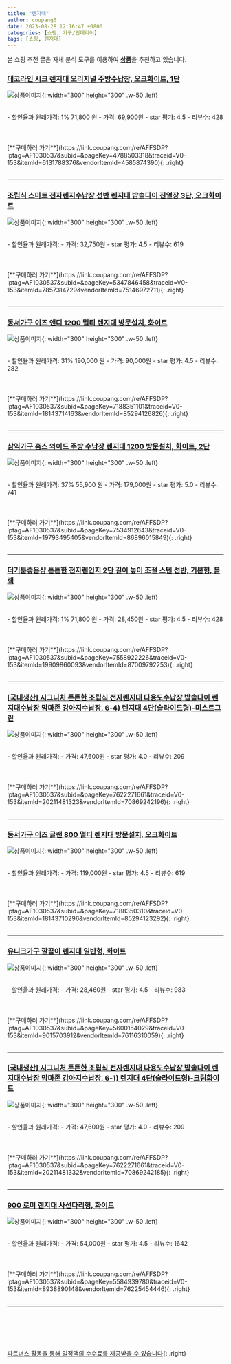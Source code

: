 ```yaml
---
title: "렌지대"
author: coupang6
date: 2023-08-28 12:16:47 +0800
categories: [쇼핑, 가구/인테리어]
tags: [쇼핑, 렌지대]
---
```


본 쇼핑 추천 글은 자체 분석 도구를 이용하여 [**상품**](https://link.coupang.com/a/bao1ui)을 추천하고 있습니다.

### [데코라인 시크 렌지대 오리지널 주방수납장, 오크화이트, 1단](https://link.coupang.com/re/AFFSDP?lptag=AF1030537&subid=&pageKey=4788503318&traceid=V0-153&itemId=6131788376&vendorItemId=4585874390)

![상품이미지](https://thumbnail6.coupangcdn.com/thumbnails/remote/230x230ex/image/vendor_inventory/5d76/1239df7d525a7137f7563f0ac14711ad711364c3243c048351b1a432e494.jpg){: width="300" height="300" .w-50 .left}


<br>
- 할인율과 원래가격: 1%  71,800   원
- 가격: 69,900원
- star 평가: 4.5
- 리뷰수: 428
<br>
<br>
<br>
<br>
[**구매하러 가기**](https://link.coupang.com/re/AFFSDP?lptag=AF1030537&subid=&pageKey=4788503318&traceid=V0-153&itemId=6131788376&vendorItemId=4585874390){: .right}
<br>
<br>

---

### [조립식 스마트 전자렌지수납장 선반 렌지대 밥솥다이 진열장 3단, 오크화이트](https://link.coupang.com/re/AFFSDP?lptag=AF1030537&subid=&pageKey=5347846458&traceid=V0-153&itemId=7857314729&vendorItemId=75146972711)

![상품이미지](https://thumbnail7.coupangcdn.com/thumbnails/remote/230x230ex/image/retail/images/2366213266604199-4d9dbdd5-0adb-43de-b001-ff796439e2c6.jpg){: width="300" height="300" .w-50 .left}


<br>
- 할인율과 원래가격: 
- 가격: 32,750원
- star 평가: 4.5
- 리뷰수: 619
<br>
<br>
<br>
<br>
[**구매하러 가기**](https://link.coupang.com/re/AFFSDP?lptag=AF1030537&subid=&pageKey=5347846458&traceid=V0-153&itemId=7857314729&vendorItemId=75146972711){: .right}
<br>
<br>

---

### [동서가구 이즈 앤디 1200 멀티 렌지대 방문설치, 화이트](https://link.coupang.com/re/AFFSDP?lptag=AF1030537&subid=&pageKey=7188351101&traceid=V0-153&itemId=18143714163&vendorItemId=85294126826)

![상품이미지](https://thumbnail7.coupangcdn.com/thumbnails/remote/230x230ex/image/rs_quotation_api/mqu5ndrk/7688fe65cd7840b2af40d5a1206cbcef.jpg){: width="300" height="300" .w-50 .left}


<br>
- 할인율과 원래가격: 31%  190,000   원
- 가격: 90,000원
- star 평가: 4.5
- 리뷰수: 282
<br>
<br>
<br>
<br>
[**구매하러 가기**](https://link.coupang.com/re/AFFSDP?lptag=AF1030537&subid=&pageKey=7188351101&traceid=V0-153&itemId=18143714163&vendorItemId=85294126826){: .right}
<br>
<br>

---

### [삼익가구 홈스 와이드 주방 수납장 렌지대 1200 방문설치, 화이트, 2단](https://link.coupang.com/re/AFFSDP?lptag=AF1030537&subid=&pageKey=7534912643&traceid=V0-153&itemId=19793495405&vendorItemId=86896015849)

![상품이미지](https://thumbnail9.coupangcdn.com/thumbnails/remote/230x230ex/image/rs_quotation_api/tybffxym/52d7e928ceb3471eb2cee0e79e51f4cc.jpg){: width="300" height="300" .w-50 .left}


<br>
- 할인율과 원래가격: 37%  55,900   원
- 가격: 179,000원
- star 평가: 5.0
- 리뷰수: 741
<br>
<br>
<br>
<br>
[**구매하러 가기**](https://link.coupang.com/re/AFFSDP?lptag=AF1030537&subid=&pageKey=7534912643&traceid=V0-153&itemId=19793495405&vendorItemId=86896015849){: .right}
<br>
<br>

---

### [더기분좋은샵 튼튼한 전자렌인지 2단 길이 높이 조절 스텐 선반, 기본형, 블랙](https://link.coupang.com/re/AFFSDP?lptag=AF1030537&subid=&pageKey=7558922226&traceid=V0-153&itemId=19909860093&vendorItemId=87009792253)

![상품이미지](https://thumbnail8.coupangcdn.com/thumbnails/remote/230x230ex/image/vendor_inventory/0c48/a660a67192200573ed1db0878b43b7c81899f050fecc5d29ed0556a06a0a.jpg){: width="300" height="300" .w-50 .left}


<br>
- 할인율과 원래가격: 1%  71,800   원
- 가격: 28,450원
- star 평가: 4.5
- 리뷰수: 428
<br>
<br>
<br>
<br>
[**구매하러 가기**](https://link.coupang.com/re/AFFSDP?lptag=AF1030537&subid=&pageKey=7558922226&traceid=V0-153&itemId=19909860093&vendorItemId=87009792253){: .right}
<br>
<br>

---

### [[국내생산] 시그니처 튼튼한 조립식 전자렌지대 다용도수납장 밥솥다이 렌지대수납장 맘마존 강아지수납장, 6-4) 렌지대 4단(슬라이드형)-미스트그린](https://link.coupang.com/re/AFFSDP?lptag=AF1030537&subid=&pageKey=7622271661&traceid=V0-153&itemId=20211481323&vendorItemId=70869242196)

![상품이미지](https://thumbnail9.coupangcdn.com/thumbnails/remote/230x230ex/image/vendor_inventory/16ec/0b0dd26ff2ad4d4242f5b070e9424bda63679d0b7c4520054f67af8111fa.jpg){: width="300" height="300" .w-50 .left}


<br>
- 할인율과 원래가격: 
- 가격: 47,600원
- star 평가: 4.0
- 리뷰수: 209
<br>
<br>
<br>
<br>
[**구매하러 가기**](https://link.coupang.com/re/AFFSDP?lptag=AF1030537&subid=&pageKey=7622271661&traceid=V0-153&itemId=20211481323&vendorItemId=70869242196){: .right}
<br>
<br>

---

### [동서가구 이즈 글랜 800 멀티 렌지대 방문설치, 오크화이트](https://link.coupang.com/re/AFFSDP?lptag=AF1030537&subid=&pageKey=7188350310&traceid=V0-153&itemId=18143710296&vendorItemId=85294123292)

![상품이미지](https://thumbnail10.coupangcdn.com/thumbnails/remote/230x230ex/image/rs_quotation_api/f2opqfhn/eee1fba9add748c999b4461263eab88f.jpg){: width="300" height="300" .w-50 .left}


<br>
- 할인율과 원래가격: 
- 가격: 119,000원
- star 평가: 4.5
- 리뷰수: 619
<br>
<br>
<br>
<br>
[**구매하러 가기**](https://link.coupang.com/re/AFFSDP?lptag=AF1030537&subid=&pageKey=7188350310&traceid=V0-153&itemId=18143710296&vendorItemId=85294123292){: .right}
<br>
<br>

---

### [유니크가구 깔끔이 렌지대 일반형, 화이트](https://link.coupang.com/re/AFFSDP?lptag=AF1030537&subid=&pageKey=5600154029&traceid=V0-153&itemId=9015703912&vendorItemId=76116310059)

![상품이미지](https://thumbnail7.coupangcdn.com/thumbnails/remote/230x230ex/image/rs_quotation_api/zfqq5dlu/76c78560b04c4033918cb7e77dc2b4e6.jpg){: width="300" height="300" .w-50 .left}


<br>
- 할인율과 원래가격: 
- 가격: 28,460원
- star 평가: 4.5
- 리뷰수: 983
<br>
<br>
<br>
<br>
[**구매하러 가기**](https://link.coupang.com/re/AFFSDP?lptag=AF1030537&subid=&pageKey=5600154029&traceid=V0-153&itemId=9015703912&vendorItemId=76116310059){: .right}
<br>
<br>

---

### [[국내생산] 시그니처 튼튼한 조립식 전자렌지대 다용도수납장 밥솥다이 렌지대수납장 맘마존 강아지수납장, 6-1) 렌지대 4단(슬라이드형)-크림화이트](https://link.coupang.com/re/AFFSDP?lptag=AF1030537&subid=&pageKey=7622271661&traceid=V0-153&itemId=20211481332&vendorItemId=70869242185)

![상품이미지](https://thumbnail10.coupangcdn.com/thumbnails/remote/230x230ex/image/vendor_inventory/76e0/e440586f68cefe4cec7004d4e37b0fceff212e6cea3a806c9bddf8dc430a.jpg){: width="300" height="300" .w-50 .left}


<br>
- 할인율과 원래가격: 
- 가격: 47,600원
- star 평가: 4.0
- 리뷰수: 209
<br>
<br>
<br>
<br>
[**구매하러 가기**](https://link.coupang.com/re/AFFSDP?lptag=AF1030537&subid=&pageKey=7622271661&traceid=V0-153&itemId=20211481332&vendorItemId=70869242185){: .right}
<br>
<br>

---

### [900 로미 렌지대 사선다리형, 화이트](https://link.coupang.com/re/AFFSDP?lptag=AF1030537&subid=&pageKey=5584939780&traceid=V0-153&itemId=8938890148&vendorItemId=76225454446)

![상품이미지](https://thumbnail9.coupangcdn.com/thumbnails/remote/230x230ex/image/rs_quotation_api/k3hjyycd/a7e4b09f31564d18ab72d804124dc468.jpg){: width="300" height="300" .w-50 .left}


<br>
- 할인율과 원래가격: 
- 가격: 54,000원
- star 평가: 4.5
- 리뷰수: 1642
<br>
<br>
<br>
<br>
[**구매하러 가기**](https://link.coupang.com/re/AFFSDP?lptag=AF1030537&subid=&pageKey=5584939780&traceid=V0-153&itemId=8938890148&vendorItemId=76225454446){: .right}
<br>
<br>

---
<br><br><br><br><br> [파트너스 활동을 통해 일정액의 수수료를 제공받을 수 있습니다](https://link.coupang.com/a/bao1ui){: .right}